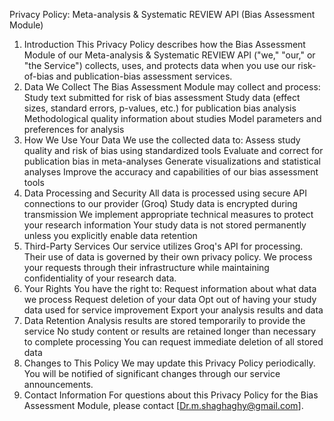 Privacy Policy: Meta-analysis & Systematic REVIEW API (Bias Assessment Module)
1. Introduction
This Privacy Policy describes how the Bias Assessment Module of our Meta-analysis & Systematic REVIEW API ("we," "our," or "the Service") collects, uses, and protects data when you use our risk-of-bias and publication-bias assessment services.
2. Data We Collect
The Bias Assessment Module may collect and process:
Study text submitted for risk of bias assessment
Study data (effect sizes, standard errors, p-values, etc.) for publication bias analysis
Methodological quality information about studies
Model parameters and preferences for analysis
3. How We Use Your Data
We use the collected data to:
Assess study quality and risk of bias using standardized tools
Evaluate and correct for publication bias in meta-analyses
Generate visualizations and statistical analyses
Improve the accuracy and capabilities of our bias assessment tools
4. Data Processing and Security
All data is processed using secure API connections to our provider (Groq)
Study data is encrypted during transmission
We implement appropriate technical measures to protect your research information
Your study data is not stored permanently unless you explicitly enable data retention
5. Third-Party Services
Our service utilizes Groq's API for processing. Their use of data is governed by their own privacy policy. We process your requests through their infrastructure while maintaining confidentiality of your research data.
6. Your Rights
You have the right to:
Request information about what data we process
Request deletion of your data
Opt out of having your study data used for service improvement
Export your analysis results and data
7. Data Retention
Analysis results are stored temporarily to provide the service
No study content or results are retained longer than necessary to complete processing
You can request immediate deletion of all stored data
8. Changes to This Policy
We may update this Privacy Policy periodically. You will be notified of significant changes through our service announcements.
9. Contact Information
For questions about this Privacy Policy for the Bias Assessment Module, please contact [Dr.m.shaghaghy@gmail.com].
